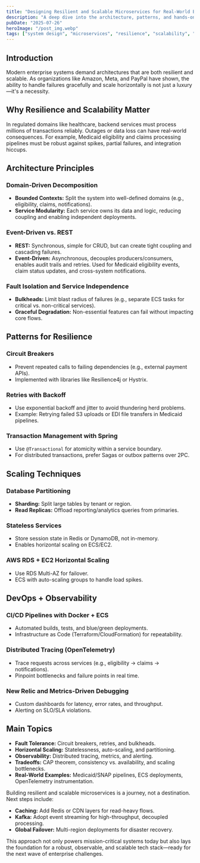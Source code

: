 ```yaml
---
title: "Designing Resilient and Scalable Microservices for Real-World Enterprise Systems"
description: "A deep dive into the architecture, patterns, and hands-on strategies for building robust, scalable microservices—connecting real-world experience with system design concepts."
pubDate: "2025-07-26"
heroImage: "/post_img.webp"
tags: ["system design", "microservices", "resilience", "scalability", "AWS", "Spring Boot", "DevOps", "observability"]
---
```


## Introduction

Modern enterprise systems demand architectures that are both resilient and scalable. As organizations like Amazon, Meta, and PayPal have shown, the ability to handle failures gracefully and scale horizontally is not just a luxury—it's a necessity.

## Why Resilience and Scalability Matter

In regulated domains like healthcare, backend services must process millions of transactions reliably. Outages or data loss can have real-world consequences. For example, Medicaid eligibility and claims processing pipelines must be robust against spikes, partial failures, and integration hiccups.

## Architecture Principles

### Domain-Driven Decomposition
- **Bounded Contexts:** Split the system into well-defined domains (e.g., eligibility, claims, notifications).
- **Service Modularity:** Each service owns its data and logic, reducing coupling and enabling independent deployments.

### Event-Driven vs. REST
- **REST:** Synchronous, simple for CRUD, but can create tight coupling and cascading failures.
- **Event-Driven:** Asynchronous, decouples producers/consumers, enables audit trails and retries. Used for Medicaid eligibility events, claim status updates, and cross-system notifications.

### Fault Isolation and Service Independence
- **Bulkheads:** Limit blast radius of failures (e.g., separate ECS tasks for critical vs. non-critical services).
- **Graceful Degradation:** Non-essential features can fail without impacting core flows.

## Patterns for Resilience

### Circuit Breakers
- Prevent repeated calls to failing dependencies (e.g., external payment APIs).
- Implemented with libraries like Resilience4j or Hystrix.

### Retries with Backoff
- Use exponential backoff and jitter to avoid thundering herd problems.
- Example: Retrying failed S3 uploads or EDI file transfers in Medicaid pipelines.

### Transaction Management with Spring
- Use `@Transactional` for atomicity within a service boundary.
- For distributed transactions, prefer Sagas or outbox patterns over 2PC.

## Scaling Techniques

### Database Partitioning
- **Sharding:** Split large tables by tenant or region.
- **Read Replicas:** Offload reporting/analytics queries from primaries.

### Stateless Services
- Store session state in Redis or DynamoDB, not in-memory.
- Enables horizontal scaling on ECS/EC2.

### AWS RDS + EC2 Horizontal Scaling
- Use RDS Multi-AZ for failover.
- ECS with auto-scaling groups to handle load spikes.

## DevOps + Observability

### CI/CD Pipelines with Docker + ECS
- Automated builds, tests, and blue/green deployments.
- Infrastructure as Code (Terraform/CloudFormation) for repeatability.

### Distributed Tracing (OpenTelemetry)
- Trace requests across services (e.g., eligibility → claims → notifications).
- Pinpoint bottlenecks and failure points in real time.

### New Relic and Metrics-Driven Debugging
- Custom dashboards for latency, error rates, and throughput.
- Alerting on SLO/SLA violations.

## Main Topics

- **Fault Tolerance:** Circuit breakers, retries, and bulkheads.
- **Horizontal Scaling:** Statelessness, auto-scaling, and partitioning.
- **Observability:** Distributed tracing, metrics, and alerting.
- **Tradeoffs:** CAP theorem, consistency vs. availability, and scaling bottlenecks.
- **Real-World Examples:** Medicaid/SNAP pipelines, ECS deployments, OpenTelemetry instrumentation.

Building resilient and scalable microservices is a journey, not a destination. Next steps include:
- **Caching:** Add Redis or CDN layers for read-heavy flows.
- **Kafka:** Adopt event streaming for high-throughput, decoupled processing.
- **Global Failover:** Multi-region deployments for disaster recovery.

This approach not only powers mission-critical systems today but also lays the foundation for a robust, observable, and scalable tech stack—ready for the next wave of enterprise challenges. 